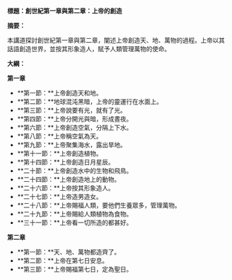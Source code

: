 **標題：創世紀第一章與第二章：上帝的創造**

**摘要：**

本講道探討創世紀第一章與第二章，闡述上帝創造天、地、萬物的過程。上帝以其話語創造世界，並按其形象造人，賦予人類管理萬物的使命。

**大綱：**

**第一章**

* **第一節：**上帝創造天和地。
* **第二節：**地球混沌黑暗，上帝的靈運行在水面上。
* **第三節：**上帝說要有光，就有了光。
* **第四節：**上帝分開光與暗，形成晝夜。
* **第六節：**上帝創造空氣，分隔上下水。
* **第八節：**上帝稱空氣為天。
* **第九節：**上帝聚集海水，露出旱地。
* **第十一節：**上帝創造植物。
* **第十四節：**上帝創造日月星辰。
* **二十節：**上帝創造水中的生物和飛鳥。
* **二十四節：**上帝創造地上的動物。
* **二十六節：**上帝按其形象造人。
* **二十七節：**上帝造男造女。
* **二十八節：**上帝賜福人類，要他們生養眾多，管理萬物。
* **二十九節：**上帝賜給人類植物為食物。
* **三十一節：**上帝看一切所造的都甚好。

**第二章**

* **第一節：**天、地、萬物都造齊了。
* **第二節：**上帝在第七日安息。
* **第三節：**上帝賜福第七日，定為聖日。